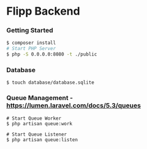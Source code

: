 # Flipp Backend


### Getting Started

```bash
$ composer install
# Start PHP Server
$ php -S 0.0.0.0:8080 -t ./public
```

### Database
```
$ touch database/database.sqlite
```

### Queue Management - https://lumen.laravel.com/docs/5.3/queues
```
# Start Queue Worker
$ php artisan queue:work

# Start Queue Listener
$ php artisan queue:listen
```

